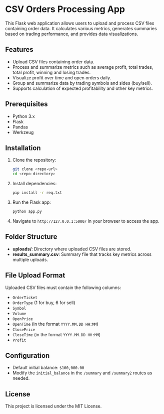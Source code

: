 # CSV Orders Processing App

This Flask web application allows users to upload and process CSV files containing order data. It calculates various metrics, generates summaries based on trading performance, and provides data visualizations.

## Features
- Upload CSV files containing order data.
- Process and summarize metrics such as average profit, total trades, total profit, winning and losing trades.
- Visualize profit over time and open orders daily.
- Group and summarize data by trading symbols and sides (buy/sell).
- Supports calculation of expected profitability and other key metrics.

## Prerequisites
- Python 3.x
- Flask
- Pandas
- Werkzeug

## Installation

1. Clone the repository:
    ```bash
    git clone <repo-url>
    cd <repo-directory>
    ```

2. Install dependencies:
    ```bash
    pip install -r req.txt
    ```

3. Run the Flask app:
    ```bash
    python app.py
    ```

4. Navigate to `http://127.0.0.1:5000/` in your browser to access the app.

## Folder Structure
- **uploads/**: Directory where uploaded CSV files are stored.
- **results_summary.csv**: Summary file that tracks key metrics across multiple uploads.

## File Upload Format
Uploaded CSV files must contain the following columns:
- `OrderTicket`
- `OrderType` (1 for buy, 6 for sell)
- `Symbol`
- `Volume`
- `OpenPrice`
- `OpenTime` (in the format `YYYY.MM.DD HH:MM`)
- `ClosePrice`
- `CloseTime` (in the format `YYYY.MM.DD HH:MM`)
- `Profit`

## Configuration
- Default initial balance: `$100,000.00`
- Modify the `initial_balance` in the `/summary` and `/summary2` routes as needed.

## License
This project is licensed under the MIT License.

